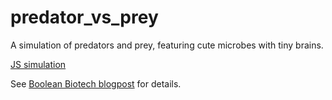 # predator_vs_prey

A simulation of predators and prey, featuring cute microbes with tiny brains.

<a href="https://htmlpreview.github.io/?https://github.com/hgbrian/predator_vs_prey/blob/main/predator_vs_prey.html">JS simulation</a>

See <a href="http://blog.booleanbiotech.com/simple-evolution-simulation.html">Boolean Biotech blogpost</a> for details.
